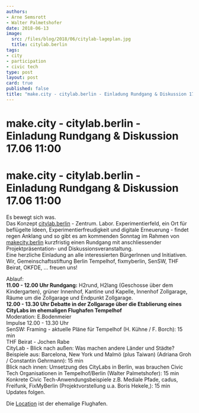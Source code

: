 ```yaml
---
authors: 
- Arne Semsrott
- Walter Palmetshofer
date: 2018-06-13
image:
  src: /files/blog/2018/06/citylab-lageplan.jpg
  title: citylab.berlin
tags:
- city
- participation
- civic tech
type: post
layout: post
card: true
published: false
title: "make.city - citylab.berlin - Einladung Rundgang & Diskussion 17.06 11:00" 
---
```


# make.city - citylab.berlin - Einladung Rundgang & Diskussion 17.06 11:00

<h1><a id="makecity__citylabberlin__Einladung_Rundgang__Diskussion_1706_1100_0"></a>make.city - citylab.berlin - Einladung Rundgang &amp; Diskussion 17.06 11:00</h1>
<p>Es bewegt sich was.<br>
Das Konzept <a href="http://citylab.berlin">citylab.berlin</a> - Zentrum. Labor. Experimentierfeld, ein Ort für beflügelte Ideen, Experimentierfreudigkeit und digitale Erneuerung - findet regen Anklang und so gibt es am kommenden Sonntag im Rahmen von <a href="http://makecity.berlin">makecity.berlin</a> kurzfristig einen Rundgang mit anschliessender Projektpräsentation- und Diskussionsveranstaltung.<br>
Eine herzliche Einladung an alle interessierten BürgerInnen und Initiativen. Wir, Gemeinschaftsstiftung Berlin Tempelhof, fixmyberlin, SenSW, THF Beirat, OKFDE, … freuen uns!</p>
<p>Ablauf:<br>
<strong>11.00 - 12.00 Uhr Rundgang:</strong> H2rund, H2lang (Geschosse über dem Kindergarten), grüner Innenhof, Kantine und Kapelle, Innenhof Zollgarage, Räume um die Zollgarage und Endpunkt Zollgarage.<br>
<strong>12.00 - 13.30 Uhr Debatte in der Zollgarage über die Etablierung eines CityLabs im ehemaligen Flughafen Tempelhof</strong><br>
Moderation: E.Bodenmeier<br>
Impulse 12.00 - 13.30 Uhr<br>
SenSW: Framing - aktuelle Pläne für Tempelhof (H. Kühne / F. Borch): 15 min<br>
THF Beirat - Jochen Rabe<br>
CityLab - Blick nach außen: Was machen andere Länder und Städte? Beispiele aus: Barcelona, New York und Malmö (plus Taiwan) (Adriana Groh / Constantin Gehrmann): 15 min<br>
Blick nach innen: Umsetzung des CityLabs in Berlin, was brauchen Civic Tech Organisationen in Tempelhof/Berlin (Walter Palmetshofer): 15 min<br>
Konkrete Civic Tech-Anwendungsbeispiele z.B. Mediale Pfade, cadus, Freifunk, FixMyBerlin (Projektvorstellung u.a. Boris Hekele,): 15 min<br>
Updates folgen.</p>
<p>Die <a href="https://www.openstreetmap.org/relation/3133647#map=18/52.48375/13.38919">Location</a> ist der ehemalige Flughafen.</p>
